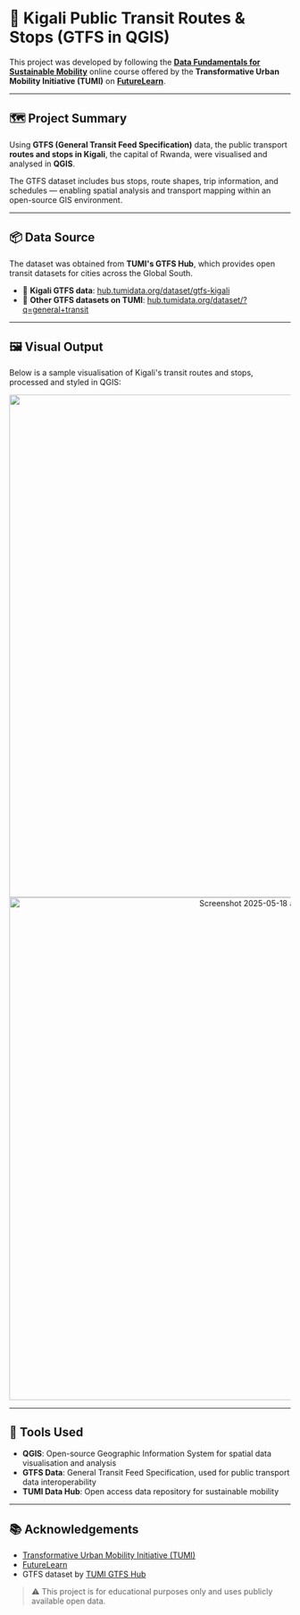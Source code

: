 # 🚌 Kigali Public Transit Routes & Stops (GTFS in QGIS)

This project was developed by following the [**Data Fundamentals for Sustainable Mobility**](https://transformative-mobility.org/training/transport-data-for-sustainable-mobility/) online course offered by the **Transformative Urban Mobility Initiative (TUMI)** on [**FutureLearn**](https://www.futurelearn.com/courses/data-fundamentals-for-sustainable-mobility/1/welcome).

---

## 🗺️ Project Summary

Using **GTFS (General Transit Feed Specification)** data, the public transport **routes and stops in Kigali**, the capital of Rwanda, were visualised and analysed in **QGIS**.

The GTFS dataset includes bus stops, route shapes, trip information, and schedules — enabling spatial analysis and transport mapping within an open-source GIS environment.

---

## 📦 Data Source

The dataset was obtained from **TUMI's GTFS Hub**, which provides open transit datasets for cities across the Global South.

- 🔗 **Kigali GTFS data**: [hub.tumidata.org/dataset/gtfs-kigali](https://hub.tumidata.org/dataset/gtfs-kigali)
- 🔎 **Other GTFS datasets on TUMI**: [hub.tumidata.org/dataset/?q=general+transit](https://hub.tumidata.org/dataset/?q=general+transit)

---

## 🖼️ Visual Output

Below is a sample visualisation of Kigali's transit routes and stops, processed and styled in QGIS:

<p align="center">
  <img src="https://github.com/user-attachments/assets/5d058859-ce6d-4b82-a3fe-56b21cc43383" width="900"/>
  <img alt="Screenshot 2025-05-18 at 20 51 34" src="https://github.com/user-attachments/assets/9616a742-cee1-433b-912a-a5d5bce2179a" width="900" />

</p>

---

## 🧰 Tools Used

- **QGIS**: Open-source Geographic Information System for spatial data visualisation and analysis  
- **GTFS Data**: General Transit Feed Specification, used for public transport data interoperability  
- **TUMI Data Hub**: Open access data repository for sustainable mobility  

---

## 📚 Acknowledgements

- [Transformative Urban Mobility Initiative (TUMI)](https://transformative-mobility.org/)  
- [FutureLearn](https://www.futurelearn.com/)  
- GTFS dataset by [TUMI GTFS Hub](https://hub.tumidata.org/)

> ⚠️ This project is for educational purposes only and uses publicly available open data.

